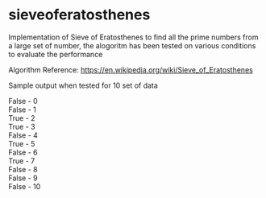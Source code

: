 # sieveoferatosthenes
Implementation of Sieve of Eratosthenes to find all the prime numbers from a large set of number, the alogoritm has been tested on various conditions to evaluate the performance

Algorithm Reference:
https://en.wikipedia.org/wiki/Sieve_of_Eratosthenes

Sample output when tested for 10 set of data

False - 0 <br/>
False - 1 <br/>
True - 2 <br/>
True - 3 <br/>
False - 4 <br/>
True - 5 <br/>
False - 6 <br/>
True - 7 <br/>
False - 8 <br/>
False - 9 <br/>
False - 10 <br/>
